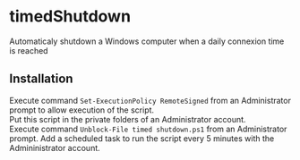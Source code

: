 # timedShutdown
Automaticaly shutdown a Windows computer when a daily connexion time is reached


## Installation

Execute command `Set-ExecutionPolicy RemoteSigned` from an Administrator prompt to allow execution of the script.  
Put this script in the private folders of an Administrator account.  
Execute command `Unblock-File timed shutdown.ps1` from an Administrator prompt.
Add a scheduled task to run the script every 5 minutes with the Admininistrator account.  

